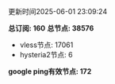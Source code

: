 更新时间2025-06-01 23:09:24

**总订阅: 160**
**总节点: 38576**
- vless节点: 17061
- hysteria2节点: 6

**google ping有效节点: 172**
